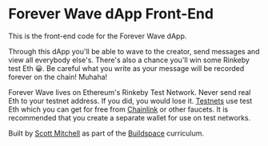 # Forever Wave dApp Front-End

This is the front-end code for the Forever Wave dApp.

Through this dApp you'll be able to wave to the creator, send messages and view all everybody else's. There's also a chance you'll win some Rinkeby test Eth 😀. Be careful what you write as your message will be recorded forever on the chain! Muhaha!

Forever Wave lives on Ethereum's Rinkeby Test Network. Never send real Eth to your testnet address. If you did, you would lose it. [Testnets](https://medium.com/compound-finance/the-beginners-guide-to-using-an-ethereum-test-network-95bbbc85fc1d) use test Eth which you can get for free from [Chainlink](https://faucets.chain.link/rinkeby) or other faucets. It is recommended that you create a separate wallet for use on test networks.

Built by [Scott Mitchell](https://github.com/scott-a-m/) as part of the [Buildspace](https://buildspace.so/) curriculum.
